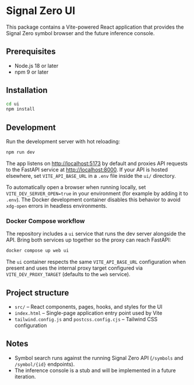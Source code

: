 # Signal Zero UI

This package contains a Vite-powered React application that provides the Signal Zero symbol browser and the future inference console.

## Prerequisites

- Node.js 18 or later
- npm 9 or later

## Installation

```bash
cd ui
npm install
```

## Development

Run the development server with hot reloading:

```bash
npm run dev
```

The app listens on [http://localhost:5173](http://localhost:5173) by default and proxies API
requests to the FastAPI service at [http://localhost:8000](http://localhost:8000). If your API
is hosted elsewhere, set `VITE_API_BASE_URL` in a `.env` file inside the `ui/` directory.

To automatically open a browser when running locally, set `VITE_DEV_SERVER_OPEN=true` in your
environment (for example by adding it to `.env`). The Docker development container disables this
behavior to avoid `xdg-open` errors in headless environments.

### Docker Compose workflow

The repository includes a `ui` service that runs the dev server alongside the API. Bring both
services up together so the proxy can reach FastAPI:

```bash
docker compose up web ui
```

The `ui` container respects the same `VITE_API_BASE_URL` configuration when present and uses the
internal proxy target configured via `VITE_DEV_PROXY_TARGET` (defaults to the `web` service).

## Project structure

- `src/` – React components, pages, hooks, and styles for the UI
- `index.html` – Single-page application entry point used by Vite
- `tailwind.config.js` and `postcss.config.cjs` – Tailwind CSS configuration

## Notes

- Symbol search runs against the running Signal Zero API (`/symbols` and `/symbol/{id}`
  endpoints).
- The inference console is a stub and will be implemented in a future iteration.
